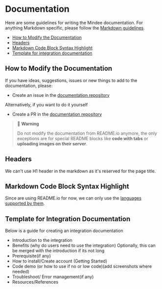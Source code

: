 # Documentation

Here are some guidelines for writing the Mindee documentation. For anything Markdown specific, please follow the [Markdown guidelines](markdown.md).

- [How to Modify the Documentation](how-to-modify-the-documentation)
- [Headers](#headers)
- [Markdown Code Block Syntax Highlight](#markdown-code-block-syntax-highlight)
- [Template for integration documentation](#template-for-integration-documentation)

## How to Modify the Documentation
If you have ideas, suggestions, issues or new things to add to the documentation, please:
- Create an issue in the [documentation repository](https://github.com/mindee/documentation/issues) 

Alternatively, if you want to do it yourself
- Create a PR in the [documentation repository](https://github.com/mindee/documentation)

> 🚧 **Warning**
>
> Do not modify the documentation from README.io anymore, the only exceptions are for special README blocks like **code with tabs** or **uploading images on their server**. 


## Headers
We can't use H1 header in the markdown as it's reserved for the page title.

## Markdown Code Block Syntax Highlight
Since are using README.io for now, we can only use the [languages supported by them](https://rdmd.readme.io/docs/code-blocks#language-support).

## Template for Integration Documentation

Below is a guide for creating an integration documentation

- Introduction to the integration
- Benefits (why do users need to use the integration) Optionally, this can be merged with the introduction if its not long
- Prerequisite(if any)
- How to install/Create account (Getting Started)
- Code demo (or how to use if no or low code)(add screenshots where needed)
- Troubleshoot/ Error management(if any)
- Resources/References
